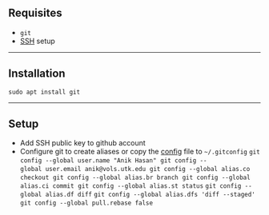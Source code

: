 ## Requisites 
- `git` 
- [SSH](./ssh.md) setup
___
## Installation
`sudo apt install git` 
___
## Setup  
 - Add SSH public key to github account
 - Configure git to create aliases or copy the [config](https://github.com/anikmh/wd/blob/main/.gitconfig) file to `~/.gitconfig` 
   `git config --global user.name "Anik Hasan"` 
   `git config --global user.email anik@vols.utk.edu` 
   `git config --global alias.co checkout` 
   `git config --global alias.br branch` 
   `git config --global alias.ci commit` 
   `git config --global alias.st status` 
   `git config --global alias.df diff` 
   `git config --global alias.dfs 'diff --staged'` 
   `git config --global pull.rebase false` 

